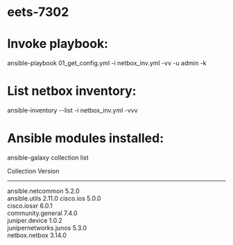 # eets-7302

# Invoke playbook:
ansible-playbook 01_get_config.yml -i netbox_inv.yml -vv -u admin -k

# List netbox inventory:
ansible-inventory --list -i netbox_inv.yml -vvv

# Ansible modules installed:

ansible-galaxy collection list

Collection            Version
--------------------- -------
ansible.netcommon     5.2.0  
ansible.utils         2.11.0 
cisco.ios             5.0.0  
cisco.iosxr           6.0.1  
community.general     7.4.0  
juniper.device        1.0.2  
junipernetworks.junos 5.3.0  
netbox.netbox         3.14.0 
